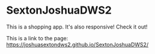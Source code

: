 # SextonJoshuaDWS2

This is a shopping app. It's also responsive! Check it out!

This is a link to the page: https://joshuasextondws2.github.io/SextonJoshuaDWS2/
